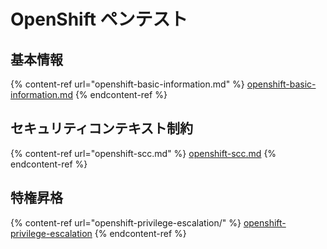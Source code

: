 # OpenShift ペンテスト

## 基本情報

{% content-ref url="openshift-basic-information.md" %}
[openshift-basic-information.md](openshift-basic-information.md)
{% endcontent-ref %}

## セキュリティコンテキスト制約

{% content-ref url="openshift-scc.md" %}
[openshift-scc.md](openshift-scc.md)
{% endcontent-ref %}

## 特権昇格

{% content-ref url="openshift-privilege-escalation/" %}
[openshift-privilege-escalation](openshift-privilege-escalation/)
{% endcontent-ref %}
